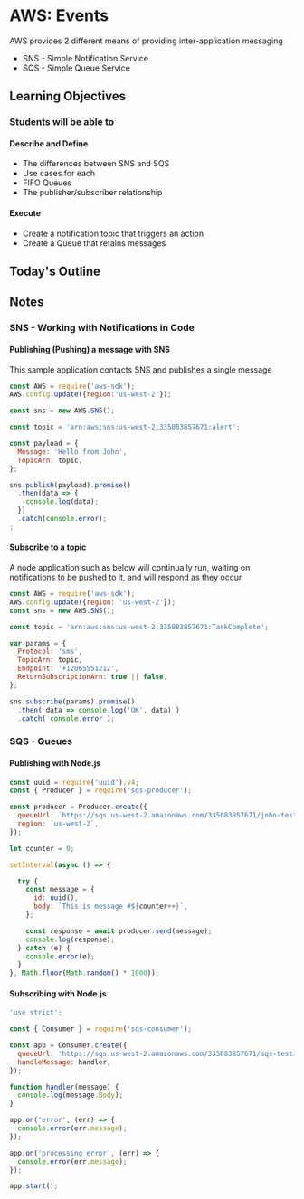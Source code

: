 # AWS: Events

AWS provides 2 different means of providing inter-application messaging

- SNS - Simple Notification Service
- SQS - Simple Queue Service

## Learning Objectives

### Students will be able to

#### Describe and Define

- The differences between SNS and SQS
- Use cases for each
- FIFO Queues
- The publisher/subscriber relationship

#### Execute

- Create a notification topic that triggers an action
- Create a Queue that retains messages

## Today's Outline

<!-- To Be Completed By Instructor -->

## Notes

### SNS - Working with Notifications in Code

#### Publishing (Pushing) a message with SNS

This sample application contacts SNS and publishes a single message

```javascript
const AWS = require('aws-sdk');
AWS.config.update({region:'us-west-2'});

const sns = new AWS.SNS();

const topic = 'arn:aws:sns:us-west-2:335083857671:alert';

const payload = {
  Message: 'Hello from John',
  TopicArn: topic,
};

sns.publish(payload).promise()
  .then(data => {
    console.log(data);
  })
  .catch(console.error);
;
```

#### Subscribe to a topic

A node application such as below will continually run, waiting on notifications to be pushed to it, and will respond as they occur

```javascript
const AWS = require('aws-sdk');
AWS.config.update({region: 'us-west-2'});
const sns = new AWS.SNS();

const topic = 'arn:aws:sns:us-west-2:335083857671:TaskComplete';

var params = {
  Protocol: 'sms',
  TopicArn: topic,
  Endpoint: '+12065551212',
  ReturnSubscriptionArn: true || false,
};

sns.subscribe(params).promise()
  .then( data => console.log('OK', data) )
  .catch( console.error );
```

### SQS - Queues

#### Publishing with Node.js

```javascript
const uuid = require('uuid').v4;
const { Producer } = require('sqs-producer');

const producer = Producer.create({
  queueUrl: `https://sqs.us-west-2.amazonaws.com/335083857671/john-testing-queue`,
  region: `us-west-2`,
});

let counter = 0;

setInterval(async () => {

  try {
    const message = {
      id: uuid(),
      body: `This is message #${counter++}`,
    };

    const response = await producer.send(message);
    console.log(response);
  } catch (e) {
    console.error(e);
  }
}, Math.floor(Math.random() * 1000));
```

#### Subscribing with Node.js

```javascript
'use strict';

const { Consumer } = require('sqs-consumer');

const app = Consumer.create({
  queueUrl: 'https://sqs.us-west-2.amazonaws.com/335083857671/sqs-testing',
  handleMessage: handler,
});

function handler(message) {
  console.log(message.Body);
}

app.on('error', (err) => {
  console.error(err.message);
});

app.on('processing_error', (err) => {
  console.error(err.message);
});

app.start();

```
